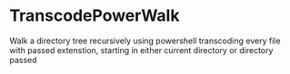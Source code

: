 TranscodePowerWalk
==================

Walk a directory tree recursively using powershell transcoding every file with passed extenstion, starting in either current directory or directory passed

